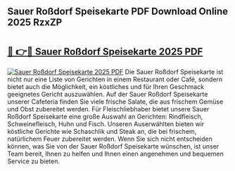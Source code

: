 ## Sauer Roßdorf Speisekarte PDF Download Online 2025 RzxZP

# <h2><a href="http://gcaoeh8.nevu.top/?p=Sauer+Ro%c3%9fdorf+Speisekarte">🔗 👉🔴 Sauer Roßdorf Speisekarte 2025 PDF</a></h2>

[![Sauer Roßdorf Speisekarte 2025 PDF](https://i.imgur.com/dBaPXMq.png)](http://gcaoeh8.nevu.top/?p=Sauer+Ro%c3%9fdorf+Speisekarte)
Die Sauer Roßdorf Speisekarte ist nicht nur eine Liste von Gerichten in einem Restaurant oder Café, sondern bietet auch die Möglichkeit, ein köstliches und für Ihren Geschmack geeignetes Gericht auszuwählen. Auf der Sauer Roßdorf Speisekarte unserer Cafeteria finden Sie viele frische Salate, die aus frischem Gemüse und Obst zubereitet werden. Für Fleischliebhaber bietet unsere Sauer Roßdorf Speisekarte eine große Auswahl an Gerichten: Rindfleisch, Schweinefleisch, Huhn und Fisch. Unseren Auserwählten bieten wir köstliche Gerichte wie Schaschlik und Steak an, die bei frischem, natürlichem Feuer zubereitet werden. Wenn Sie sich nicht entscheiden können, was Sie von der Sauer Roßdorf Speisekarte wünschen, ist unser Team bereit, Ihnen zu helfen und Ihnen einen angenehmen und bequemen Service zu bieten.
